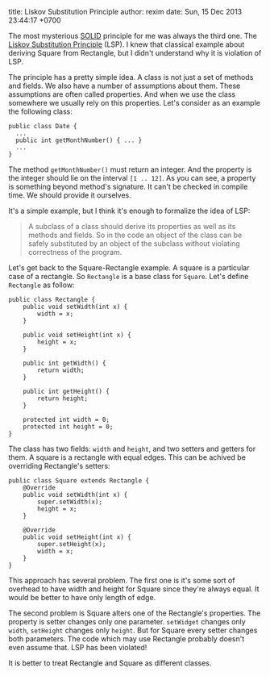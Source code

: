 title: Liskov Substitution Principle
author: rexim
date: Sun, 15 Dec 2013 23:44:17 +0700

<!-- OMG, markdown sucks! -->
<!-- <img src="images/LSP.png" style="float: left; width: 50%; margin-right: 20px;" /> -->

The most mysterious [SOLID](http://en.wikipedia.org/wiki/SOLID)
principle for me was always the third one. The
[Liskov Substitution Principle](http://en.wikipedia.org/wiki/Liskov_substitution_principle)
(LSP). I knew that classical example about deriving Square from
Rectangle, but I didn't understand why it is violation of LSP.

The principle has a pretty simple idea. A class is not just a set of
methods and fields. We also have a number of assumptions about
them. These assumptions are often called properties. And when we use
the class somewhere we usually rely on this properties. Let's consider
as an example the following class:

    public class Date {
      ...
      public int getMonthNumber() { ... }
      ...
    }

The method `getMonthNumber()` must return an integer. And the property
is the integer should lie on the interval `[1 .. 12]`. As you can see,
a property is something beyond method's signature. It can't be checked
in compile time. We should provide it ourselves.

It's a simple example, but I think it's enough to formalize the idea
of LSP:

> A subclass of a class should derive its properties as well as its
> methods and fields. So in the code an object of the class can be
> safely substituted by an object of the subclass without violating
> correctness of the program.

Let's get back to the Square-Rectangle example. A square is a
particular case of a rectangle. So `Rectangle` is a base class for
`Square`. Let's define `Rectangle` as follow:

    public class Rectangle {
        public void setWidth(int x) {
            width = x;
        }

        public void setHeight(int x) {
            height = x;
        }

        public int getWidth() {
            return width;
        }

        public int getHeight() {
            return height;
        }

        protected int width = 0;
        protected int height = 0;
    }

The class has two fields: `width` and `height`, and two setters and
getters for them. A square is a rectangle with equal edges. This can
be achived be overriding Rectangle's setters:

    public class Square extends Rectangle {
        @Override
        public void setWidth(int x) {
            super.setWidth(x);
            height = x;
        }

        @Override
        public void setHeight(int x) {
            super.setHeight(x);
            width = x;
        }
    }

This approach has several problem. The first one is it's some sort of
overhead to have width and height for Square since they're always
equal. It would be better to have only length of edge.

The second problem is Square alters one of the Rectangle's
properties. The property is setter changes only one
parameter. `setWidget` changes only `width`, `setHeight` changes only
`height`. But for Square every setter changes both parameters. The
code which may use Rectangle probably doesn't even assume that. LSP
has been violated!

It is better to treat Rectangle and Square as different classes.
